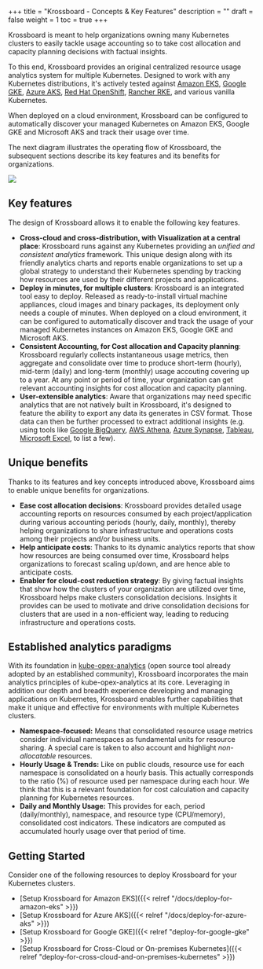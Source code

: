 +++
title = "Krossboard - Concepts & Key Features"
description = ""
draft = false
weight = 1
toc = true
+++

Krossboard is meant to help organizations owning many Kubernetes clusters to easily tackle usage accounting so to take cost allocation and capacity planning decisions with factual insights.

To this end, Krossboard provides an original centralized resource usage analytics system for multiple Kubernetes. Designed to work with any Kubernetes distributions, it's actively tested against [Amazon EKS](https://aws.amazon.com/eks/), [Google GKE](https://cloud.google.com/kubernetes-engine), [Azure AKS](https://azure.microsoft.com/services/kubernetes-service/), [Red Hat OpenShift](https://www.openshift.com/), [Rancher RKE](https://rancher.com/products/rke/), and various vanilla Kubernetes.

When deployed on a cloud environment, Krossboard can be configured to automatically discover your managed Kubernetes on Amazon EKS, Google GKE and Microsoft AKS and track their usage over time.

The next diagram illustrates the operating flow of Krossboard, the subsequent sections describe its key features and its benefits for organizations. 

![](/images/docs/krossboard-architecture-overview.png)

## Key features
The design of Krossboard allows it to enable the following key features.

* **Cross-cloud and cross-distribution, with Visualization at a central place**: Krossboard runs against any Kubernetes providing an *unified and consistent analytics* framework. This unique design along with its friendly analytics charts and reports enable organizations to set up a global strategy to understand their Kubernetes spending by tracking how resources are used by their different projects and applications.
* **Deploy in minutes, for multiple clusters**: Krossboard is an integrated tool easy to deploy. Released as ready-to-install virtual machine appliances, cloud images and  binary packages, its deployment only needs a couple of minutes. When deployed on a cloud environment, it can be configured to automatically discover and track the usage of your managed Kubernetes instances on Amazon EKS, Google GKE and Microsoft AKS.
* **Consistent Accounting, for Cost allocation and Capacity planning**: Krossboard regularly collects instantaneous usage metrics, then aggregate and consolidate over time to produce short-term (hourly), mid-term (daily) and long-term (monthly) usage accouting covering up to a year. At any point or period of time, your organization can get relevant accounting insights for cost allocation and capacity planning.
* **User-extensible analytics**: Aware that organizations may need specific analytics that are not natively built in Krossboard, it's designed to feature the ability to export any data its generates in CSV format. Those data can then be further processed to extract additional insights (e.g. using tools like [Google BigQuery](https://cloud.google.com/bigquery), [AWS Athena](https://aws.amazon.com/athena/), [Azure Synapse](https://azure.microsoft.com/en-us/services/synapse-analytics/), [Tableau](https://www.tableau.com/), [Microsoft Excel](https://www.microsoft.com/en-us/microsoft-365/excel#pivot-forPersonal), to list a few).

## Unique benefits
Thanks to its features and key concepts introduced above, Krossboard aims to enable unique benefits for organizations.

* **Ease cost allocation decisions**: Krossboard provides detailed usage accounting reports on resources consumed by each project/application during various accounting periods (hourly, daily, monthly), thereby helping organizations to share infrastructure and operations costs among their projects and/or business units.
* **Help anticipate costs**: Thanks to its dynamic analytics reports that show how resources are being consumed over time, Krossboard helps organizations to forecast scaling up/down, and are hence able to anticipate costs.
* **Enabler for cloud-cost reduction strategy**: By giving factual insights that show how the clusters of your organization are utilized over time, Krossboard helps make clusters consolidation decisions. Insights it provides can be used to motivate and drive consolidation decisions for clusters that are used in a non-efficient way, leading to reducing infrastructure and operations costs.

## Established analytics paradigms
With its foundation in [kube-opex-analytics](https://github.com/rchakode/kube-opex-analytics) (open source tool already adopted by an established community), Krossboard incorporates the main analytics principles of kube-opex-analytics at its core. Leveraging in addition our depth and breadth experience developing and managing applications on Kubernetes, Krossboard enables further capabilities that make it unique and effective for environments with multiple Kubernetes clusters.

* **Namespace-focused:**
    Means that consolidated resource usage metrics consider individual namespaces as fundamental units for resource sharing. A special care is taken to also account and highlight *non-allocatable* resources.
* **Hourly Usage & Trends:**
    Like on public clouds, resource use for each namespace is consolidated on a hourly basis. This actually corresponds to the ratio (%) of resource used per namespace during each hour. We think that this is a relevant foundation for cost calculation and capacity planning for Kubernetes resources.
* **Daily and Monthly Usage:**
    This provides for each, period (daily/monthly), namespace, and resource type (CPU/memory), consolidated cost indicators. These indicators are computed as accumulated hourly usage over that period of time.

## Getting Started
Consider one of the following resources to deploy Krossboard for your Kubernetes clusters.

* [Setup Krossboard for Amazon EKS]({{< relref "/docs/deploy-for-amazon-eks" >}})
* [Setup Krossboard for Azure AKS]({{< relref "/docs/deploy-for-azure-aks" >}})
* [Setup Krossboard for Google GKE]({{< relref "deploy-for-google-gke" >}})
* [Setup Krossboard for Cross-Cloud or On-premises Kubernetes]({{< relref "deploy-for-cross-cloud-and-on-premises-kubernetes" >}})
